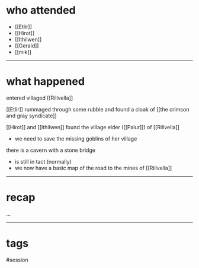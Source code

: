 # who attended

- [[Etlir]]
- [[Hirot]]
- [[Ithilwen]]
- [[Gerald]]
- [[mik]]

---
# what happened

entered villaged [[Rillvella]]

[[Etlir]] rummaged through some rubble and found a cloak of [[the crimson and gray syndicate]]

[[Hirot]] and [[Ithilwen]] found the village elder ([[Palur]]) of [[Rillvella]]
- we need to save the missing goblins of her village

there is a cavern with a stone bridge
- is still in tact (normally)
- we now have a basic map of the road to the mines of [[Rillvella]]

---
# recap

...

---
# tags

#session